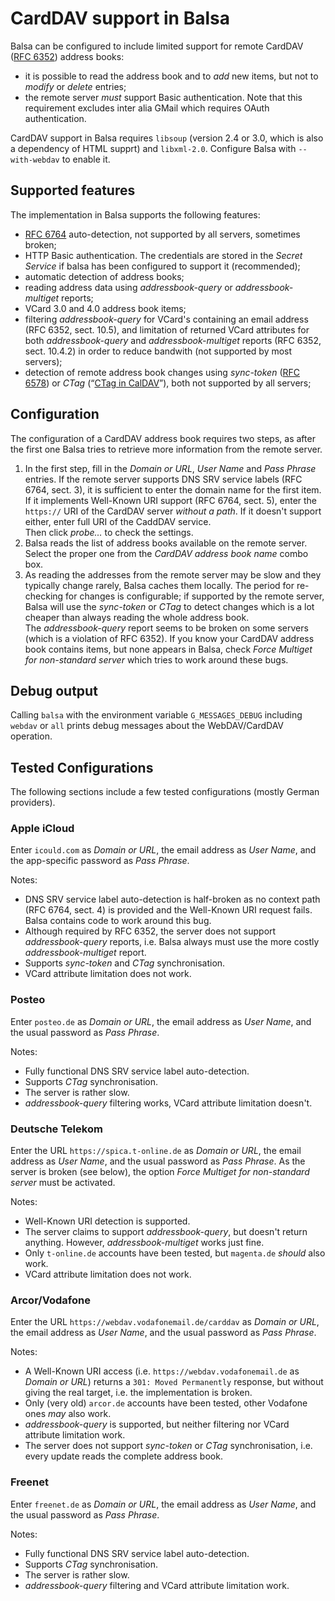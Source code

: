 # CardDAV support in Balsa

Balsa can be configured to include limited support for remote CardDAV ([RFC 6352](https://www.rfc-editor.org/rfc/rfc6352))
address books:
* it is possible to read the address book and to *add* new items, but not to *modify* or *delete* entries;
* the remote server *must* support Basic authentication.  Note that this requirement excludes inter alia GMail
  which requires OAuth authentication.

CardDAV support in Balsa requires `libsoup` (version 2.4 or 3.0, which is also a dependency of HTML supprt)
and `libxml-2.0`.  Configure Balsa with `--with-webdav` to enable it.

## Supported features

The implementation in Balsa supports the following features:
* [RFC 6764](https://www.rfc-editor.org/rfc/rfc6764) auto-detection, not supported by all servers, sometimes broken;
* HTTP Basic authentication.  The credentials are stored in the *Secret Service* if balsa has been configured to support
  it (recommended);
* automatic detection of address books;
* reading address data using *addressbook-query* or *addressbook-multiget* reports;
* VCard 3.0 and 4.0 address book items;
* filtering *addressbook-query* for VCard's containing an email address (RFC 6352, sect. 10.5), and limitation of returned
  VCard attributes for both *addressbook-query* and *addressbook-multiget* reports (RFC 6352, sect. 10.4.2) in order to
  reduce bandwith (not supported by most servers);
* detection of remote address book changes using *sync-token* ([RFC 6578](https://www.rfc-editor.org/rfc/rfc6578)) or
  *CTag* (“[CTag in CalDAV](https://github.com/apple/ccs-calendarserver/blob/master/doc/Extensions/caldav-ctag.txt)”),
  both not supported by all servers;

## Configuration

The configuration of a CardDAV address book requires two steps, as after the first one Balsa tries to retrieve more
information from the remote server.

1. In the first step, fill in the *Domain or URL*, *User Name* and *Pass Phrase* entries.  If the remote server supports
   DNS SRV service labels (RFC 6764, sect. 3), it is sufficient to enter the domain name for the first item.  If it
   implements Well-Known URI support (RFC 6764, sect. 5), enter the `https://` URI of the CardDAV server *without a path*.
   If it doesn't support either, enter full URI of the CaddDAV service.  
   Then click *probe…* to check the settings.
2. Balsa reads the list of address books available on the remote server.  Select the proper one from the
   *CardDAV address book name* combo box.
3. As reading the addresses from the remote server may be slow and they typically change rarely, Balsa caches them locally.
   The period for re-checking for changes is configurable; if supported by the remote server, Balsa will use the *sync-token*
   or *CTag* to detect changes which is a lot cheaper than always reading the whole address book.  
   The *addressbook-query* report seems to be broken on some servers (which is a violation of RFC 6352).  If you know your
   CardDAV address book contains items, but none appears in Balsa, check *Force Multiget for non-standard server* which tries
   to work around these bugs.

## Debug output

Calling `balsa` with the environment variable `G_MESSAGES_DEBUG` including `webdav` or `all` prints debug messages about the
WebDAV/CardDAV operation.

## Tested Configurations

The following sections include a few tested configurations (mostly German providers).

### Apple iCloud

Enter `icould.com` as *Domain or URL*, the email address as *User Name*, and the app-specific password
as *Pass Phrase*.

Notes:
* DNS SRV service label auto-detection is half-broken as no context path (RFC 6764, sect. 4) is provided and the
  Well-Known URI request fails.  Balsa contains code to work around this bug.
* Although required by RFC 6352, the server does not support *addressbook-query* reports, i.e. Balsa always must use
  the more costly *addressbook-multiget* report.
* Supports *sync-token* and *CTag* synchronisation.
* VCard attribute limitation does not work.

### Posteo

Enter `posteo.de` as *Domain or URL*, the email address as *User Name*, and the usual password as *Pass Phrase*.

Notes:
* Fully functional DNS SRV service label auto-detection.
* Supports *CTag* synchronisation.
* The server is rather slow.
* *addressbook-query* filtering works, VCard attribute limitation doesn't. 

### Deutsche Telekom

Enter the URL `https://spica.t-online.de` as *Domain or URL*, the email address as *User Name*, and the usual
password as *Pass Phrase*.  As the server is broken (see below), the option *Force Multiget for non-standard server*
must be activated.

Notes:
* Well-Known URI detection is supported.
* The server claims to support *addressbook-query*, but doesn't return anything.  However, *addressbook-multiget*
  works just fine.
* Only `t-online.de` accounts have been tested, but `magenta.de` *should* also work.
* VCard attribute limitation does not work.

### Arcor/Vodafone

Enter the URL `https://webdav.vodafonemail.de/carddav` as *Domain or URL*, the email address as *User Name*, and the usual
password as *Pass Phrase*.

Notes:
* A Well-Known URI access (i.e. `https://webdav.vodafonemail.de` as *Domain or URL*) returns a `301: Moved Permanently`
  response, but without giving the real target, i.e. the implementation is broken.
* Only (very old) `arcor.de` accounts have been tested, other Vodafone ones *may* also work.
* *addressbook-query* is supported, but neither filtering nor VCard attribute limitation work.
* The server does not support *sync-token* or *CTag* synchronisation, i.e. every update reads the complete address book.

### Freenet

Enter `freenet.de` as *Domain or URL*, the email address as *User Name*, and the usual password as *Pass Phrase*.

Notes:
* Fully functional DNS SRV service label auto-detection.
* Supports *CTag* synchronisation.
* The server is rather slow.
* *addressbook-query* filtering and VCard attribute limitation work. 

